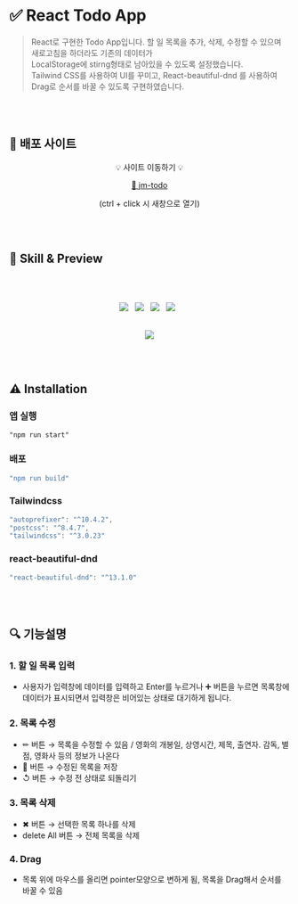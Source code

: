 # ✅ React Todo App
  
> React로 구현한 Todo App입니다.
할 일 목록을 추가, 삭제, 수정할 수 있으며 새로고침을 하더라도 기존의 데이터가<br/> LocalStorage에 stirng형태로 남아있을 수 있도록 설정했습니다.<br/>
Tailwind CSS를 사용하여 UI를 꾸미고, React-beautiful-dnd 를 사용하여 Drag로 순서를 바꿀 수 있도록 구현하였습니다.

<br/>
<br/>

## 📌 배포 사이트
<div align="center">   
    
    
  💡 사이트 이동하기 💡  
  

   [🔗 jm-todo](https://jm-todo.netlify.app/)
 
  (ctrl + click 시 새창으로 열기)
  
</div>

<br/>
<br/>
 

## 📝 Skill & Preview
<br/>
<br/>
<p align="center">
<img src="https://img.shields.io/badge/React-61DAFB?style=for-the-badge&logo=React&logoColor=white"/> &nbsp
<img src="https://img.shields.io/badge/Tailwind CSS-06B6D4?style=for-the-badge&logo=Tailwind CSS&logoColor=white"/> &nbsp 
<img src="https://img.shields.io/badge/Netlify-00C7B7?style=for-the-badge&logo=Netlify&logoColor=white"/> &nbsp 
<img src="https://img.shields.io/badge/React beautiful dnd-14CC80?style=for-the-badge&logo=Bitdefender&logoColor=white"/> &nbsp 
<br/>
<br/>
<p align="center">
<img src="https://user-images.githubusercontent.com/82005305/156791554-2a6b9232-251c-46d9-b93a-7dfe158be7ba.gif">
</p> 


<br/>
<br/>

## ⚠ Installation

### **앱 실행**

```
"npm run start"
```

### **배포**

```jsx
"npm run build"
```

### Tailwindcss

```jsx
"autoprefixer": "^10.4.2",
"postcss": "^8.4.7",
"tailwindcss": "^3.0.23"
```

### react-beautiful-dnd

```jsx
"react-beautiful-dnd": "^13.1.0"
```



<br/>
<br/>

## 🔍 기능설명

### 1. 할 일 목록 입력

- 사용자가 입력창에 데이터를 입력하고 Enter를 누르거나 ➕ 버튼을 누르면 목록창에 데이터가 표시되면서 입력창은 비어있는 상태로 대기하게 됩니다.

### 2. 목록 수정

- ✏ 버튼 → 목록을 수정할 수 있음 / 영화의 개봉일, 상영시간, 제목, 출연자. 감독, 별점, 영화사 등의 정보가 나온다
- 💾 버튼 → 수정된 목록을 저장
- ↺ 버튼 → 수정 전 상태로 되돌리기
 

### 3. 목록 삭제

- ✖ 버튼 → 선택한 목록 하나를 삭제
- delete All 버튼 → 전체 목록을 삭제 

### 4. Drag

- 목록 위에 마우스를 올리면 pointer모양으로 변하게 됨, 목록을 Drag해서 순서를 바꿀 수 있음
